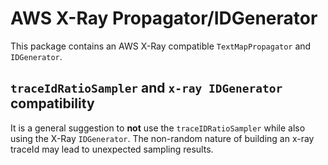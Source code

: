 # AWS X-Ray Propagator/IDGenerator

This package contains an AWS X-Ray compatible `TextMapPropagator` and `IDGenerator`.

## `traceIdRatioSampler` and `x-ray IDGenerator` compatibility

It is a general suggestion to **not** use the `traceIDRatioSampler` while also
using the X-Ray `IDGenerator`. The non-random nature of building an x-ray traceId
may lead to unexpected sampling results.
